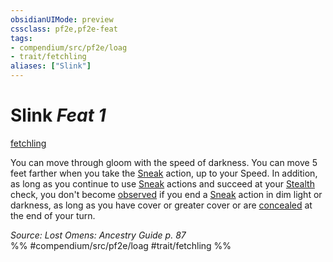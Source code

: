 ```yaml
---
obsidianUIMode: preview
cssclass: pf2e,pf2e-feat
tags:
- compendium/src/pf2e/loag
- trait/fetchling
aliases: ["Slink"]
---
```

# Slink  *Feat 1*  
[fetchling](rules/traits/fetchling-b2.md "Fetchling Ancestry & Heritage Trait")  


You can move through gloom with the speed of darkness. You can move 5 feet farther when you take the [Sneak](rules/actions/sneak.md) action, up to your Speed. In addition, as long as you continue to use [Sneak](rules/actions/sneak.md) actions and succeed at your [Stealth](compendium/skills.md#Stealth) check, you don't become [observed](rules/conditions.md#Observed) if you end a [Sneak](rules/actions/sneak.md) action in dim light or darkness, as long as you have cover or greater cover or are [concealed](rules/conditions.md#Concealed) at the end of your turn.

*Source: Lost Omens: Ancestry Guide p. 87*  
%% #compendium/src/pf2e/loag #trait/fetchling %%